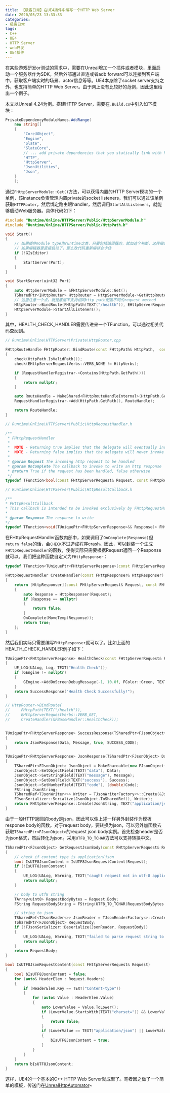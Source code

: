 ```yaml
---
title: 【极客日常】在UE4插件中编写一个HTTP Web Server
date: 2020/05/23 13:33:33
categories:
- 极客日常
tags:
- C++
- UE4
- HTTP Server
- web开发
- UE4插件
---
```


在某些游戏研发or测试的需求中，需要在Unreal增加一个插件或者模块，里面启动一个服务器作为SDK，然后外部通过直连或者adb forward可以连接到客户端中，获取客户端实时的场景、actor信息等等。UE4本身除了socket server支持之外，也支持简单的HTTP Web Server。由于网上没有比较好的范例，因此这里给出一个例子。

本文以Unreal 4.24为例。搭建HTTP Server，需要在`.Build.cs`中引入如下模块：

```csharp
PrivateDependencyModuleNames.AddRange(
    new string[]
    {
        "CoreUObject",
        "Engine",
        "Slate",
        "SlateCore",
        // ... add private dependencies that you statically link with here ...
        "HTTP",
        "HttpServer",
        "JsonUtilities",
        "Json",
    }
    );
```

通过`FHttpServerModule::Get()`方法，可以获得内置的HTTP Server模块的一个单例，该instance负责管理内置private的socket listeners。我们可以通过该单例获取`HTTPRouter`，然后绑定路由跟handler，然后调用`StartAllListeners`，就能够启动Web服务器。具体代码如下：

<!-- more -->

```cpp
#include "Runtime/Online/HTTPServer/Public/HttpServerModule.h"
#include "Runtime/Online/HTTPServer/Public/HttpPath.h"

void Start()
{
    // 如果插件module type为runtime之类，只要包括编辑器的，就加这个判断，这样编辑器里不会直接启动server，而standalone时候可以启动
    // 如果编辑器里直接启动了，那么改代码重新编译会卡住
    if (!GIsEditor)
    {
        StartServer(Port);
    }
}

void StartServer(uint32 Port)
{
    auto HttpServerModule = &FHttpServerModule::Get();
    TSharedPtr<IHttpRouter> HttpRouter = HttpServerModule->GetHttpRouter(Port);
    // 这里注意一个点，就是底层不支持相同http path配置不同的request method
    HttpRouter->BindRoute(FHttpPath(TEXT("/health")), EHttpServerRequestVerbs::VERB_GET, HEALTH_CHECK_HANDLER);
    HttpServerModule->StartAllListeners();
}
```

其中，HEALTH_CHECK_HANDLER需要传进来一个TFunction，可以通过相关代码查阅到。

```cpp
// Runtime\Online\HTTPServer\Private\HttpRouter.cpp

FHttpRouteHandle FHttpRouter::BindRoute(const FHttpPath& HttpPath,  const EHttpServerRequestVerbs& HttpVerbs,  const FHttpRequestHandler& Handler)
{
    check(HttpPath.IsValidPath());
    check(EHttpServerRequestVerbs::VERB_NONE != HttpVerbs);

    if (RequestHandlerRegistrar->Contains(HttpPath.GetPath()))
    {
        return nullptr;
    }

    auto RouteHandle = MakeShared<FHttpRouteHandleInternal>(HttpPath.GetPath(), HttpVerbs, Handler);
    RequestHandlerRegistrar->Add(HttpPath.GetPath(), RouteHandle);

    return RouteHandle;
}

// Runtime\Online\HTTPServer\Public\HttpRequestHandler.h

/**
 * FHttpRequestHandler
 *
 *  NOTE - Returning true implies that the delegate will eventually invoke OnComplete
 *  NOTE - Returning false implies that the delegate will never invoke OnComplete
 * 
 * @param Request The incoming http request to be handled
 * @param OnComplete The callback to invoke to write an http response
 * @return True if the request has been handled, false otherwise
 */
typedef TFunction<bool(const FHttpServerRequest& Request, const FHttpResultCallback& OnComplete)> FHttpRequestHandler;

// Runtime\Online\HTTPServer\Public\HttpResultCallback.h

/**
* FHttpResultCallback
* This callback is intended to be invoked exclusively by FHttpRequestHandler delegates
* 
* @param Response The response to write
*/
typedef TFunction<void(TUniquePtr<FHttpServerResponse>&& Response)> FHttpResultCallback;
```

在FHttpRequestHandler函数内部中，如果调用了`OnComplete(Response)`但`return false`的话，会`CHECK`不过造成程序crash。因此，可以封装一个生成`FHttpRequestHandler`的函数，使得实际只需要根据Request返回一个Response就可以。我们把这种函数自定义为`FHttpResponser`：

```cpp
typedef TFunction<TUniquePtr<FHttpServerResponse>(const FHttpServerRequest& Request)> FHttpResponser;

FHttpRequestHandler CreateHandler(const FHttpResponser& HttpResponser)
{
    return [HttpResponser](const FHttpServerRequest& Request, const FHttpResultCallback& OnComplete)
    {
        auto Response = HttpResponser(Request);
        if (Response == nullptr)
        {
            return false;
        }
        OnComplete(MoveTemp(Response));
        return true;
    };
}
```

然后我们实际只需要编写`FHttpResponser`就可以了。比如上面的HEALTH_CHECK_HANDLER例子如下：

```cpp
TUniquePtr<FHttpServerResponse> HealthCheck(const FHttpServerRequest& Request)
{
    UE_LOG(UALog, Log, TEXT("Health Check"));
    if (GEngine != nullptr)
    {
        GEngine->AddOnScreenDebugMessage(-1, 10.0f, FColor::Green, TEXT("Health Check Successfully!"));
    }
    return SuccessResponse("Health Check Successfully!");
}

// HttpRouter->BindRoute(
//     FHttpPath(TEXT("/health")),
//     EHttpServerRequestVerbs::VERB_GET,
//     CreateHandler(&FBaseHandler::HealthCheck));


TUniquePtr<FHttpServerResponse> SuccessResponse(TSharedPtr<FJsonObject> Data, FString Message)
{
    return JsonResponse(Data, Message, true, SUCCESS_CODE);
}

TUniquePtr<FHttpServerResponse> JsonResponse(TSharedPtr<FJsonObject> Data, FString Message, bool Success, int32 Code)
{
    TSharedPtr<FJsonObject> JsonObject = MakeShareable(new FJsonObject());
    JsonObject->SetObjectField(TEXT("data"), Data);
    JsonObject->SetStringField(TEXT("message"), Message);
    JsonObject->SetBoolField(TEXT("success"), Success);
    JsonObject->SetNumberField(TEXT("code"), (double)Code);
    FString JsonString;
    TSharedRef<TJsonWriter<>> Writer = TJsonWriterFactory<>::Create(&JsonString);
    FJsonSerializer::Serialize(JsonObject.ToSharedRef(), Writer);
    return FHttpServerResponse::Create(JsonString, TEXT("application/json"));
}
```

由于一般HTTP返回的body是json，因此可以像上述一样另外封装作为模板response body的函数。对于request body，要转换为json，可以另外加函数去获取`TSharedPtr<FJsonObject>`的request json body实例。首先检查header是否为json格式，然后转化为json。采用`UTF8_TO_TCHAR`方法可以支持转换中文。

```cpp
TSharedPtr<FJsonObject> GetRequestJsonBody(const FHttpServerRequest& Request)
{
    // check if content type is application/json
    bool IsUTF8JsonContent = IsUTF8JsonRequestContent(Request);
    if (!IsUTF8JsonContent)
    {
        UE_LOG(UALog, Warning, TEXT("caught request not in utf-8 application/json body content!"));
        return nullptr;
    }

    // body to utf8 string
    TArray<uint8> RequestBodyBytes = Request.Body;
    FString RequestBodyString = FString(UTF8_TO_TCHAR(RequestBodyBytes.GetData()));

    // string to json
    TSharedRef<TJsonReader<>> JsonReader = TJsonReaderFactory<>::Create(RequestBodyString);
    TSharedPtr<FJsonObject> RequestBody;
    if (!FJsonSerializer::Deserialize(JsonReader, RequestBody))
    {
        UE_LOG(UALog, Warning, TEXT("failed to parse request string to json: %s"), *RequestBodyString);
        return nullptr;
    }
    return RequestBody;
}

bool IsUTF8JsonRequestContent(const FHttpServerRequest& Request)
{
    bool bIsUTF8JsonContent = false;
    for (auto& HeaderElem : Request.Headers)
    {
        if (HeaderElem.Key == TEXT("Content-type"))
        {
            for (auto& Value : HeaderElem.Value)
            {
                auto LowerValue = Value.ToLower();
                if (LowerValue.StartsWith(TEXT("charset=")) && LowerValue != TEXT("charset=utf-8"))
                {
                    return false;
                }
                if (LowerValue == TEXT("application/json") || LowerValue == TEXT("text/json"))
                {
                    bIsUTF8JsonContent = true;
                }
            }
        }
    }
    return bIsUTF8JsonContent;
}
```

这样，UE4的一个基本的C++ HTTP Web Server就成型了。笔者因之做了一个简单的模板，传送门在[UnrealHttpAutomator](https://github.com/utmhikari/UnrealHttpServer)~
